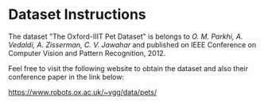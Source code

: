 # Dataset Instructions
The dataset "The Oxford-IIIT Pet Dataset" is belongs to _O. M. Parkhi, A. Vedaldi, A. Zisserman, C. V. Jawahar_ and published on IEEE Conference on Computer Vision and Pattern Recognition, 2012.

Feel free to visit the following website to obtain the dataset and also their conference paper in the link below:

https://www.robots.ox.ac.uk/~vgg/data/pets/
